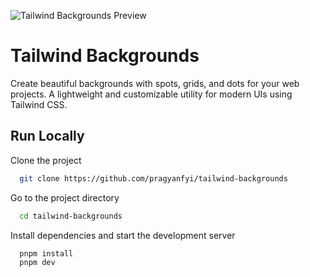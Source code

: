 ![Tailwind Backgrounds Preview](./public/og-image.png)

# Tailwind Backgrounds

Create beautiful backgrounds with spots, grids, and dots for your web projects. A lightweight and customizable utility for modern UIs using Tailwind CSS.

## Run Locally

Clone the project

```bash
  git clone https://github.com/pragyanfyi/tailwind-backgrounds
```

Go to the project directory

```bash
  cd tailwind-backgrounds
```

Install dependencies and start the development server

```bash
  pnpm install
  pnpm dev
```
